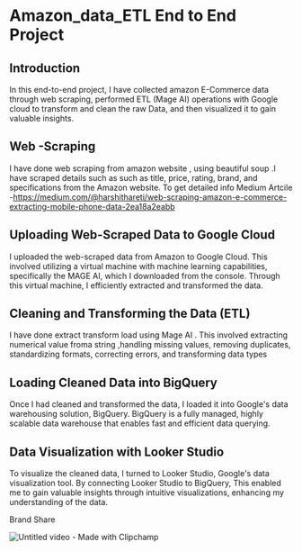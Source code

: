 # Amazon_data_ETL End to End Project


## Introduction
In this  end-to-end project, I have  collected amazon E-Commerce data through web scraping, performed ETL (Mage AI) operations  with Google cloud  to transform and clean the raw Data, and then visualized it to gain valuable insights.

## Web -Scraping
I have done web scraping from amazon website , using beautiful soup .I have scraped details such as such as title, price, rating, brand, and specifications from the Amazon website.
To get detailed info
Medium Artcile -https://medium.com/@harshithareti/web-scraping-amazon-e-commerce-extracting-mobile-phone-data-2ea18a2eabb

## Uploading Web-Scraped Data to Google Cloud
 I uploaded the web-scraped data from Amazon to Google Cloud. This involved utilizing a virtual machine with machine learning capabilities, specifically the MAGE AI, which I downloaded from the console. Through this virtual machine, I efficiently extracted and transformed the data.

## Cleaning and Transforming the Data (ETL) 
I have done extract transform load using Mage AI . This involved extracting numerical value froma string ,handling missing values, removing duplicates, standardizing formats, correcting errors, and transforming data types

## Loading Cleaned Data into BigQuery
Once I had cleaned and transformed the data, I loaded it into Google's data warehousing solution, BigQuery. BigQuery is a fully managed, highly scalable data warehouse that enables fast and efficient data querying.

## Data Visualization with Looker Studio
To visualize the cleaned data, I turned to Looker Studio, Google's data visualization tool. By connecting Looker Studio to BigQuery, This enabled me to gain valuable insights through intuitive visualizations, enhancing my understanding of the data.

Brand Share 

![Untitled video - Made with Clipchamp](https://github.com/harshith20/Amazon_data_ETL/assets/73159496/829b41d3-9e42-44df-a15f-cb2dbc5337de)



